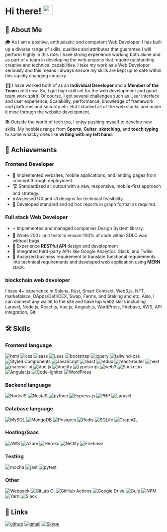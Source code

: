 # Hi there! <img src="https://media.giphy.com/media/hvRJCLFzcasrR4ia7z/giphy.gif" width="29px">

## 🚀 About Me

🎓 As I am a positive, enthusiastic and competent Web Developer, I has built up a diverse range of skills, qualities and attributes that guarantee I will perform highly in this role. I have strong experience working both alone and as part of a team in developing the web projects that require outstanding creative and technical capabilities. I take my work as a Web Developer seriously and this means I always ensure my skills are kept up to date within this rapidly changing industry.

👨‍💻 I have worked both of as an **Individual Developer** and a **Member of the Team** untill now. So, I got high skill set for the web development and good team work spirit. Of course, I got several challenges such as User interface and user experience, Scalability, performance, knowledge of framework and platforms and security etc. But I studied all of the web stacks and made it mine through the website development.


📚 Outside the world of tech too, I enjoy pushing myself to develop new skills. My hobbies range from **Sports**, **Guitar**, **sketching**, and **touch typing** to some whacky ones like **writing with my left hand**.


## 🏅 Achievements

### Frontend Developer

-   📝 Implemented websites, mobile applications, and landing pages from concept through deployment.
-   🏆 Standardized all output with a new, responsive, mobile-first approach and strategy.
-   ⏫ Assessed UX and UI designs for technical feasibility.
-   🚁 Developed standard and ad hoc reports in graph format as required.

### Full stack Web Developer

-   ⭐  Implemented and managed companies Design System library.
-   🤝 Wrote 200+ unit tests to ensure 100% of code within SDLC was without bugs.
-   🥇 Experience **RESTful API** design and development
-   🥈 Integrated third-party APIs like Google Analytics, Slack, and Twilio
-   🥉 Analyzed business requirement to translate functional requirements into technical requirements and developed web application using **MERN** stack.
### blockchain web developer
I have 4+ experience in Solana, Rust, Smart Contract, Web3.js, NFT, marketplace, DApps/Defi/DEX, Swap, Farms, and Staking and etc.
Also, I can connect any wallet to the site and have top web2 skills including Laravel, Node.js, React.js, Vue.js, Angualr.js, WordPress, Firebase, AWS, API integration, Git.

## 🛠️ Skills

### Frontend language

![html](https://img.shields.io/badge/HTML5-E34F26?style=for-the-badge&logo=html5&logoColor=white)
![css](https://img.shields.io/badge/CSS3-1572B6?style=for-the-badge&logo=css3&logoColor=white)
![sass](https://img.shields.io/badge/SASS-CC6699?style=for-the-badge&logo=sass&logoColor=white)
![Less](https://img.shields.io/badge/less-2B4C80?style=for-the-badge&logo=less&logoColor=white)
![bootstrap](https://img.shields.io/badge/Bootstrap-563D7C?style=for-the-badge&logo=bootstrap&logoColor=white)
![jquery](https://img.shields.io/badge/jQuery-0769AD?style=for-the-badge&logo=jquery&logoColor=white)
![tailwind-css](https://img.shields.io/badge/tailwind_css-06B6D4?style=for-the-badge&logo=tailwind-css&logoColor=white)
![Styled Components](https://img.shields.io/badge/styled--components-DB7093?style=for-the-badge&logo=styled-components&logoColor=white)
![JavaScript](https://img.shields.io/badge/javascript-%23323330.svg?style=for-the-badge&logo=javascript&logoColor=%23F7DF1E)
![react](https://img.shields.io/badge/React-20232A?style=for-the-badge&logo=react&logoColor=61DAFB)
![redux](https://img.shields.io/badge/Redux-593D88?style=for-the-badge&logo=redux&logoColor=white)
![react-router](https://img.shields.io/badge/React_Router-CA4245?style=for-the-badge&logo=react-router&logoColor=white)
![next](https://img.shields.io/badge/Next-000000?style=for-the-badge&logo=nextdotjs&logoColor=FFFFFF)
![material-ui](https://img.shields.io/badge/Material_UI-0081CB?style=for-the-badge&logo=mui&logoColor=white)
![Vue.js](https://img.shields.io/badge/vuejs-%2335495e.svg?style=for-the-badge&logo=vuedotjs&logoColor=%234FC08D)
![Vuetify](https://img.shields.io/badge/Vuetify-1867C0?style=for-the-badge&logo=vuetify&logoColor=AEDDFF)
![typescript](https://img.shields.io/badge/TypeScript-3178C6?style=for-the-badge&logo=typescript&logoColor=white)
![web3](https://img.shields.io/badge/Web_3-F16822?style=for-the-badge&logo=web3.js&logoColor=white)
![Socket.io](https://img.shields.io/badge/Socket.io-black?style=for-the-badge&logo=socket.io&badgeColor=010101)
![Angular.js](https://img.shields.io/badge/angular.js-%23E23237.svg?style=for-the-badge&logo=angularjs&logoColor=white)
![Code-Igniter](https://img.shields.io/badge/CodeIgniter-%23EF4223.svg?style=for-the-badge&logo=codeIgniter&logoColor=white)
![WordPress](https://img.shields.io/badge/WordPress-%23117AC9.svg?style=for-the-badge&logo=WordPress&logoColor=white)

### Backend language

![NodeJS](https://img.shields.io/badge/node.js-6DA55F?style=for-the-badge&logo=node.js&logoColor=white)
![NestJS](https://img.shields.io/badge/nestjs-%23E0234E.svg?style=for-the-badge&logo=nestjs&logoColor=white)
![python](https://img.shields.io/badge/Python-3776AB?style=for-the-badge&logo=python&logoColor=white)
![Express.js](https://img.shields.io/badge/express.js-%23404d59.svg?style=for-the-badge&logo=express&logoColor=%2361DAFB)
![PHP](https://img.shields.io/badge/php-%23777BB4.svg?style=for-the-badge&logo=php&logoColor=white)
![Laravel](https://img.shields.io/badge/laravel-%23FF2D20.svg?style=for-the-badge&logo=laravel&logoColor=white)

### Database language

![MySQL](https://img.shields.io/badge/mysql-%2300f.svg?style=for-the-badge&logo=mysql&logoColor=white)
![MongoDB](https://img.shields.io/badge/MongoDB-%234ea94b.svg?style=for-the-badge&logo=mongodb&logoColor=white)
![Postgres](https://img.shields.io/badge/postgres-%23316192.svg?style=for-the-badge&logo=postgresql&logoColor=white)
![Redis](https://img.shields.io/badge/redis-%23DD0031.svg?style=for-the-badge&logo=redis&logoColor=white)
![SQLite](https://img.shields.io/badge/sqlite-%2307405e.svg?style=for-the-badge&logo=sqlite&logoColor=white)
![GraphQL](https://img.shields.io/badge/-GraphQL-E10098?style=for-the-badge&logo=graphql&logoColor=white)

### Hosting/Saas

![AWS](https://img.shields.io/badge/AWS-%23FF9900.svg?style=for-the-badge&logo=amazon-aws&logoColor=white)
![Azure](https://img.shields.io/badge/azure-%230072C6.svg?style=for-the-badge&logo=microsoftazure&logoColor=white)
![Heroku](https://img.shields.io/badge/heroku-%23430098.svg?style=for-the-badge&logo=heroku&logoColor=white)
![Netlify](https://img.shields.io/badge/netlify-%23000000.svg?style=for-the-badge&logo=netlify&logoColor=#00C7B7)
![Firebase](https://img.shields.io/badge/firebase-%23039BE5.svg?style=for-the-badge&logo=firebase)

### Testing

![mocha](https://img.shields.io/badge/Mocha-8D6748?style=for-the-badge&logo=mocha&logoColor=white)
![jest](https://img.shields.io/badge/Jest-C21325?style=for-the-badge&logo=jest&logoColor=white)
![pytest](https://img.shields.io/badge/Pytest-3776AB?style=for-the-badge&logo=python&logoColor=white)

### Other
![Webpack](https://img.shields.io/badge/webpack-%238DD6F9.svg?style=for-the-badge&logo=webpack&logoColor=black)
![GitLab CI](https://img.shields.io/badge/gitlab%20ci-%23181717.svg?style=for-the-badge&logo=gitlab&logoColor=white)
![GitHub Actions](https://img.shields.io/badge/github%20actions-%232671E5.svg?style=for-the-badge&logo=githubactions&logoColor=white)
![Google Drive](https://img.shields.io/badge/Google%20Drive-4285F4?style=for-the-badge&logo=googledrive&logoColor=white)
![Gulp](https://img.shields.io/badge/GULP-%23CF4647.svg?style=for-the-badge&logo=gulp&logoColor=white)
![NPM](https://img.shields.io/badge/NPM-%23000000.svg?style=for-the-badge&logo=npm&logoColor=white)
![Yarn](https://img.shields.io/badge/yarn-%232C8EBB.svg?style=for-the-badge&logo=yarn&logoColor=white)
![Slack](https://img.shields.io/badge/Slack-4A154B?style=for-the-badge&logo=slack&logoColor=white)

<!-- ## 📈 Stats

<div align="center">
    <img src="https://github-profile-trophy.vercel.app/?username=WebMonster124&row=1&column=6&margin-h=8&theme=darkhub&count_private=true&margin-w=15&no-frame=true" alt="profile trophies" />
    <br />
    <img src="https://github.com/webmonster124/WebMonster124/blob/main/68747470733a2f2f6d656469612e67697068792e636f6d2f6d656469612f57556c706c634d704f43456d5447427442572f67697068792e676966.gif"/>
    <br/>
    <img src="https://github-readme-stats.vercel.app/api?username=WebMonster124&show_icons=true&hide_border=true" alt="Tapajyoti Bose's GitHub Stats">
    <br />
    <img src="https://visitor-badge.laobi.icu/badge?page_id=WebMonster124.WebMonster124" alt="visitors">
</div> -->

## 🔗 Links

[![github](https://img.shields.io/badge/GitHub-000000?style=for-the-badge&logo=GitHub&logoColor=white)](https://github.com/WebMonster124)
[![gmail](https://img.shields.io/badge/Gmail-D14836?style=for-the-badge&logo=Gmail&logoColor=white)](mailto:https://github.com/WebMonster124)
[![Skype](https://img.shields.io/badge/<handle>-%2300AFF0.svg?style=for-the-badge&logo=Skype&logoColor=white)](https://join.skype.com/invite/CY63bhoJxR6V)
